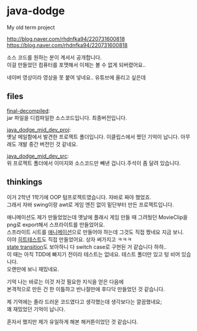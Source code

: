 # java-dodge
My old term project



http://blog.naver.com/rhdnfka94/220731600818 \
https://blog.naver.com/rhdnfka94/220731600818

소스 코드를 원하는 분이 계셔서 공개합니다. \
이걸 만들었던 컴퓨터를 포맷해서 이제는 볼 수 없게 되버렸어요..

네이버 영상이라 영상을 못 붙여 넣네요.. 유튜브에 올리고 싶은데

## files
[final-decompiled](https://github.com/KUR-creative/java-dodge/tree/master/final-decompiled): \
jar 파일을 디컴파일한 소스코드입니다. 최종버전입니다. 

[java_dodge_mid_dev_proj](https://github.com/KUR-creative/java-dodge/tree/master/java_dodge_mid_dev_proj): \
옛날 메일함에서 발견한 프로젝트 폴더입니다. 이클립스에서 짰던 기억이 납니다. 아무래도 개발 중간 버전인 것 같네요. 

[java_dodge_mid_dev_src](https://github.com/KUR-creative/java-dodge/tree/master/java_dodge_mid_dev_src): \
위 프로젝트 폴더에서 이미지와 소스코드만 빼낸 겁니다.주석이 좀 달려 있습니다. 


## thinkings
이거 2학년 1학기에 OOP 텀프로젝트였습니다. 자바로 짜야 했었죠. \
그래서 자바 swing이랑 awt로 게임 엔진 없이 밑단부터 만든 프로젝트입니다. 

애니메이션도 제가 만들었었는데 옛날에 플래시 게임 만들 때 그려뒀던 MovieClip을 png로 export해서 스프라이트를 만들었어요. \
스프라이트 시트를 [애니메이션](https://github.com/KUR-creative/java-dodge/blob/master/java_dodge_mid_dev_src/src/dodge/Animation.java)으로 만들어야 하는데 그것도 직접 짰네요 지금 보니. \
이야 [히트테스트](https://github.com/KUR-creative/java-dodge/blob/a2d350c0fbfa8f7fbbc0a14de2ca4c1accced351/java_dodge_mid_dev_src/src/dodge/GameObject.java#L66)도 직접 만들었어요. 상자 써가지고 ㅋㅋㅋ \
[state transition](https://github.com/KUR-creative/java-dodge/blob/master/java_dodge_mid_dev_src/src/dodge/SceneManager.java)도 보아하니 다 switch case로 구현된 거 같습니다 하하.. \
이 때는 아직 TDD에 빠지기 전이라 테스트는 없네요. 테스트 폴더만 있고 텅 비어 있습니다. \
오랜만에 보니 재밌네요.

기억 나는 바로는 이것 저것 필요한 지식을 얻은 다음에 \
본격적으로 만든 건 한 이틀하고 반나절만에 후다닥 만들었던 것 같습니다. 

제 기억에는 졸라 드러운 코드였다고 생각했는데 생각보다는 깔끔했네요; \
꽤 재밌었던 기억이 납니다. 

혼자서 했지만 제가 유일하게 해본 해커톤이었던 것 같습니다.
